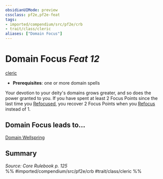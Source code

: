 ```yaml
---
obsidianUIMode: preview
cssclass: pf2e,pf2e-feat
tags:
- imported/compendium/src/pf2e/crb
- trait/class/cleric
aliases: ["Domain Focus"]
---
```

# Domain Focus  *Feat 12*  
[cleric](rules/traits/cleric.md)  

- **Prerequisites**: one or more domain spells

Your devotion to your deity's domains grows greater, and so does the power granted to you. If you have spent at least 2 Focus Points since the last time you [Refocused](refocus.md), you recover 2 Focus Points when you [Refocus](refocus.md) instead of 1.

## Domain Focus leads to...

[Domain Wellspring](domain-wellspring.md)

## Summary

*Source: Core Rulebook p. 125*  
%% #imported/compendium/src/pf2e/crb #trait/class/cleric %%